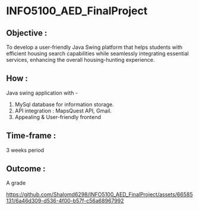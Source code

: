 # INFO5100_AED_FinalProject

## Objective : 

To develop a user-friendly Java Swing platform that helps students with efficient housing search capabilities while seamlessly integrating essential services, enhancing the overall housing-hunting experience.

## How : 

Java swing application with -
  1) MySql database for information storage.
  2) API integration : MapsQuest API, Gmail.
  3) Appealing & User-friendly frontend 

## Time-frame : 

3 weeks period 

## Outcome :

A grade



https://github.com/Shalomd6298/INFO5100_AED_FinalProject/assets/66585131/6a46d309-d536-4f00-b57f-c56a68967992

